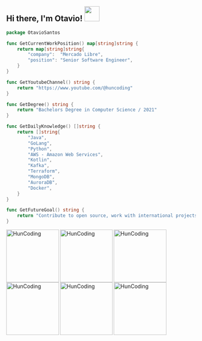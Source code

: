 ## Hi there, I'm Otavio! <img src="https://media.giphy.com/media/WUlplcMpOCEmTGBtBW/giphy.gif" width="40"> 

```go
package OtavioSantos

func GetCurrentWorkPosition() map[string]string {
	return map[string]string{
		"company":  "Mercado Libre",
		"position": "Senior Software Engineer",
	}
}

func GetYoutubeChannel() string {
	return "https://www.youtube.com/@huncoding"
}

func GetDegree() string {
	return "Bachelors Degree in Computer Science / 2021"
}

func GetDailyKnowledge() []string {
	return []string{
		"Java",
		"GoLang",
		"Python",
		"AWS - Amazon Web Services",
		"Kotlin",
		"Kafka",
		"Terraform",
		"MongoDB",
		"AuroraDB",
		"Docker",
	}
}

func GetFutureGoal() string {
	return "Contribute to open source, work with international projects and help a lot with knowledge"
}
```
[<img align="left" alt="HunCoding" width="140px" src="https://images.credly.com/size/340x340/images/85b9cfc4-257a-4742-878c-4f7ab4a2631b/image.png" />][Terraform]
[<img align="left" alt="HunCoding" width="140px" src="https://images.credly.com/size/220x220/images/bd31ef42-d460-493e-8503-39592aaf0458/image.png" />][DevOps]
[<img align="left" alt="HunCoding" width="140px" src="https://images.credly.com/size/220x220/images/f0d3fbb9-bfa7-4017-9989-7bde8eaf42b1/image.png" />][SysOps]
[<img align="left" alt="HunCoding" width="140px" src="https://images.credly.com/size/110x110/images/0e284c3f-5164-4b21-8660-0d84737941bc/image.png" />][Solutions]
[<img align="left" alt="HunCoding" width="140px" src="https://images.credly.com/size/340x340/images/b9feab85-1a43-4f6c-99a5-631b88d5461b/image.png" />][Developer]
[<img align="left" alt="HunCoding" width="140px" src="https://images.credly.com/size/340x340/images/00634f82-b07f-4bbd-a6bb-53de397fc3a6/image.png" />][Practitioner]

[Terraform]: https://www.credly.com/badges/41c79897-4edd-41cd-8309-2c7ff5c48776/public_url
[DevOps]: https://www.credly.com/badges/41c79897-4edd-41cd-8309-2c7ff5c48776/public_url
[Solutions]: https://www.credly.com/badges/bf3363fa-3eec-4e2e-8ddb-fb5f070e15f7/public_url
[Developer]: https://www.credly.com/badges/bd92a336-5a83-4e75-981a-07c61bfca778/public_url
[Practitioner]: https://www.credly.com/badges/204a9cce-0268-4e2b-9778-14b0d9a2442a/public_url
[SysOps]: https://www.credly.com/badges/420577dd-8cb1-4806-baff-abce3ba4b945/public_url
